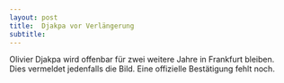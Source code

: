 ```yaml
---
layout: post
title:  Djakpa vor Verlängerung
subtitle:  
---
```


Olivier Djakpa wird offenbar für zwei weitere Jahre in Frankfurt bleiben. Dies vermeldet jedenfalls die Bild. Eine offizielle Bestätigung fehlt noch.


